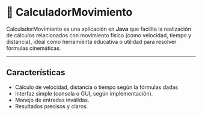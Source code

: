 # 🧮 CalculadorMovimiento

CalculadorMovimiento es una aplicación en **Java** que facilita la realización de cálculos relacionados con movimiento físico (como velocidad, tiempo y distancia), ideal como herramienta educativa o utilidad para resolver fórmulas cinemáticas.

---

##  Características

- Cálculo de velocidad, distancia o tiempo según la fórmulas dadas
- Interfaz simple (consola o GUI, según implementación).
- Manejo de entradas inválidas.
- Resultados precisos y claros.
